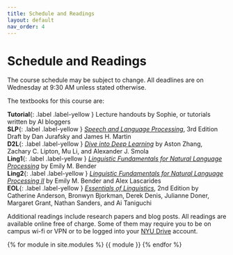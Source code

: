 ```yaml
---
title: Schedule and Readings
layout: default
nav_order: 4
---
```


# Schedule and Readings

The course schedule may be subject to change. All deadlines are on Wednesday at 9:30 AM unless stated otherwise.

The textbooks for this course are:

**Tutorial**{: .label .label-yellow } Lecture handouts by Sophie, or tutorials written by AI bloggers  
**SLP**{: .label .label-yellow } [_Speech and Language Processing_](https://web.stanford.edu/~jurafsky/slp3/), 3rd Edition Draft by Dan Jurafsky and James H. Martin  
**D2L**{: .label .label-yellow } [_Dive into Deep Learning_](https://d2l.ai/index.html) by Aston Zhang, Zachary C. Lipton, Mu Li, and Alexander J. Smola  
**Ling1**{: .label .label-yellow } [_Linguistic Fundamentals for Natural Language Processing_](https://link.springer.com/book/10.1007/978-3-031-02150-3) by Emily M. Bender  
**Ling2**{: .label .label-yellow } [_Linguistic Fundamentals for Natural Language Processing II_](https://link.springer.com/book/10.1007/978-3-031-02172-5) by Emily M. Bender and Alex Lascarides  
**EOL**{: .label .label-yellow } [_Essentials of Linguistics_](https://ecampusontario.pressbooks.pub/essentialsoflinguistics2/), 2nd Edition by Catherine Anderson, Bronwyn Bjorkman, Derek Denis, Julianne Doner, Margaret Grant, Nathan Sanders, and Ai Taniguchi  

Additional readings include research papers and blog posts. All readings are available online free of charge. Some of them may require you to be on campus wi-fi or VPN or to be logged into your [NYU Drive](https://www.nyu.edu/life/information-technology/communication-and-collaboration/document-collaboration-and-sharing/nyu-drive.html) account.

{% for module in site.modules %}
{{ module }}
{% endfor %}